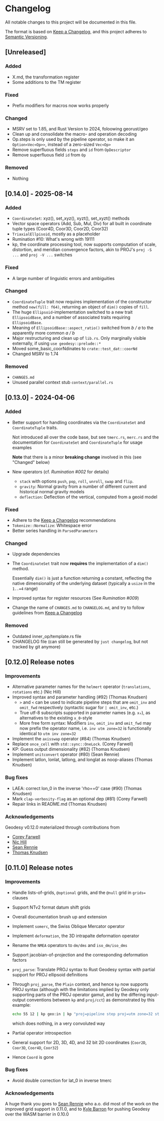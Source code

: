 # Changelog

All notable changes to this project will be documented in this file.

The format is based on [Keep a Changelog](https://keepachangelog.com/en/1.1.0/), and
this project adheres to [Semantic Versioning](https://semver.org/spec/v2.0.0.html).

## [Unreleased]

### Added

- X.md, the transformation register
- Some additions to the TM register

### Fixed

- Prefix modifiers for macros now works properly

### Changed

- MSRV set to 1.85, and Rust Version to 2024, foloowing georust/geo
- Clean up and consolidate the macro- and operation decoding
- Op.steps is only used by the pipeline operator, so make it
  an `Option<Vec<Op>>`, instead of a zero-sized `Vec<Op>`
- Remove superfluous fields `steps` and `id` from `OpDescriptor`
- Remove superfluous field `id` from `Op`

### Removed

- Nothing

## [0.14.0] - 2025-08-14

### Added

- `CoordinateSet`: xyz(), set_xyz(), xyzt(), set_xyzt() methods
- Vector space operators (Add, Sub, Mul, Div) for all built
  in coordinate tuple types (Coor4D, Coor3D, Coor2D, Coor32)
- `TriaxialEllpisoid`, mostly as a placeholder
- Rumination #10: What's wrong with 19111
- kp, the coordinate processing tool, now supports computation of scale, distortion,
  and meridian convergence factors, akin to PROJ's  `proj -S ...` and `proj -V ...`
  switches

### Fixed

- A large number of linguistic errors and ambiguities

### Changed

- `CoordinateTuple` trait now requires implementation of the constructor
  method `new(fill: f64)`, returning an object of `dim()` copies of `fill`.
- The huge `Ellipsoid`-implementation switched to a new trait `EllipsoidBase`,
  and a number of associated traits requiring `EllipsoidBase`.
- Meaning of `EllipsoidBase::aspect_ratio()` switched from *b / a* to the
  apparently more common *a / b*
- Major restructuring and clean up of `lib.rs`. Only marginally visible externally,
  if using `use geodesy::prelude::*`
- Moved some_basic_coorNdinates to `crate::test_dat::coorNd`
- Changed MSRV to 1.74

### Removed

- `CHANGES.md`
- Unused parallel context stub `context/parallel.rs`

## [0.13.0] - 2024-04-06

### Added

- Better support for handling coordinates via the `CoordinateSet` and
  `CoordinateTuple` traits.

  Not introduced all over the code base, but see `tmerc.rs`, `merc.rs`
  and the documentation for `CoordinateSet` and `CoordinateTuple` for
  usage examples

  **Note** that there is a minor **breaking change** involved in this
  (see "Changed" below)

- New operators (cf. *Rumination #002* for details)
  - `stack` with options `push`, `pop`, `roll`, `unroll`, `swap` and `flip`.
  - `gravity`: Normal gravity from a number of different current and
     historical normal gravity models
  - `deflection`: Deflection of the vertical, computed from a geoid model

### Fixed

- Adhere to the [Keep a Changelog](https://keepachangelog.com/en/1.1.0/)
  recommendations
- `Tokenize::Normalize`: Whitespace error
- Better series handling in `ParsedParameters`

### Changed

- Upgrade dependencies

- The `CoordinateSet` trait now **requires** the implementation
  of a `dim()` method.

  Essentially `dim()` is just a function returning a constant,
  reflecting the native dimensionality of the underlying dataset
  (typically a `usize` in the `1..=4` range)

- Improved syntax for register resources (See *Rumination #009*)

- Change the name of `CHANGES.md` to `CHANGELOG.md`, and try to follow guidelines from
  [Keep a Changelog](https://keepachangelog.com/en/1.1.0/)

### Removed

- Outdated inner_op/template.rs file
- CHANGELOG file (can still be generated by `just changelog`, but not
  tracked by git anymore)

## [0.12.0] Release notes

### Improvements

- Alternative parameter names for the `helmert` operator
  (`translations`, `rotations` etc.) (Nic Hill)
- Improved syntax and parameter handling (#92) (Thomas Knudsen)
  - `>` and `<` can be used to indicate pipeline steps that are `omit_inv` and
    `omit_fwd` respectively (syntactic sugar for `| omit_inv`, etc.)
  - True utf-8 subscripts supported in parameter names (e.g. `x₀`), as alternatives
    to the existing `x_0`-style
  - More free form syntax: Modifiers `inv`, `omit_inv` and `omit_fwd` may now prefix
    the operator name, i.e. `inv utm zone=32` is functionally identical to `utm inv zone=32`
- Implement the `axisswap` operator (#84) (Thomas Knudsen)
- Replace `once_cell` with `std::sync::OneLock`. (Corey Farwell)
- KP: Guess output dimensionality (#82) (Thomas Knudsen)
- Implement `unitconvert` operator (#80) (Sean Rennie)
- Implement latlon, lonlat, latlong, and longlat as noop-aliases (Thomas Knudsen)

### Bug fixes

- LAEA: correct lon_0 in the inverse 'rho==0' case (#90) (Thomas Knudsen)
- Mark `clap-verbosity-flag` as an optional dep (#81) (Corey Farwell)
- Repair links in README.md (Thomas Knudsen)

### Acknowledgements

Geodesy v0.12.0 materialized through contributions from

- [Corey Farwell](https://github.com/frewsxcv)
- [Nic Hill](https://github.com/nrhill1)
- [Sean Rennie](https://github.com/Rennzie)
- [Thomas Knudsen](https://github.com/busstoptaktik)

## [0.11.0] Release notes

### Improvements

- Handle lists-of-grids, `@optional` grids, and the `@null` grid in `grids=` clauses
- Support NTv2 format datum shift grids
- Overall documentation brush up and extension
- Implement `somerc`, the Swiss Oblique Mercator operator
- Implement `deformation`, the 3D intrapalte deformation operator
- Rename the `NMEA` operators to `dm/dms` and `iso_dm/iso_dms`
- Support jacobian-of-projection and the corresponding deformation factors
- `proj_parse`: Translate PROJ syntax to Rust Geodesy syntax
  with partial support for PROJ ellipsoid definitions
- Through `proj_parse`, the `Plain` context, and hence `kp` now supports PROJ syntax
  (although with the limitations implied by Geodesy only supporting parts of the PROJ
  operator gamut, and by the differing input-output conventions between `kp` and `proj/cct`)
  as demonstrated by this example:

   ```sh
   echo 55 12 | kp geo:in | kp "proj=pipeline step proj=utm zone=32 step inv proj=utm zone=32" | kp geo:out
   ```

  which does nothing, in a very convoluted way
- Partial operator introspection
- General support for 2D, 3D, 4D, and 32 bit 2D coordinates
  (`Coor2D`, `Coor3D`, `Coor4D`, `Coor32`)
- Hence `Coord` is gone

### Bug fixes

- Avoid double correction for lat_0 in inverse tmerc

### Acknowledgements

A huge thank you goes to [Sean Rennie](https://github.com/Rennzie) who a.o. did most
of the work on the improved grid support in 0.11.0,
and to [Kyle Barron](https://github.com/kylebarron) for pushing Geodesy over the
WASM barrier in 0.10.0
